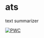 # ats
 text summarizer
 
[![PWC](https://img.shields.io/endpoint.svg?url=https://paperswithcode.com/badge/an-abstractive-text-summarization-technique/abstractive-text-summarization-on-inshorts)](https://paperswithcode.com/sota/abstractive-text-summarization-on-inshorts?p=an-abstractive-text-summarization-technique)
